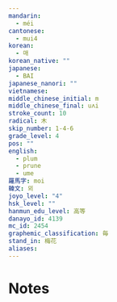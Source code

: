 ```yaml
---
mandarin:
  - méi
cantonese:
  - mui4
korean:
  - 매
korean_native: ""
japanese:
  - BAI
japanese_nanori: ""
vietnamese:
middle_chinese_initial: m
middle_chinese_final: uʌi
stroke_count: 10
radical: 木
skip_number: 1-4-6
grade_level: 4
pos: ""
english:
  - plum
  - prune
  - ume
羅馬字: moi
韓文: 뫼
joyo_level: "4"
hsk_level: ""
hanmun_edu_level: 高等
danayo_id: 4139
mc_id: 2454
graphemic_classification: 毎
stand_in: 梅花
aliases:
---
```


# Notes
